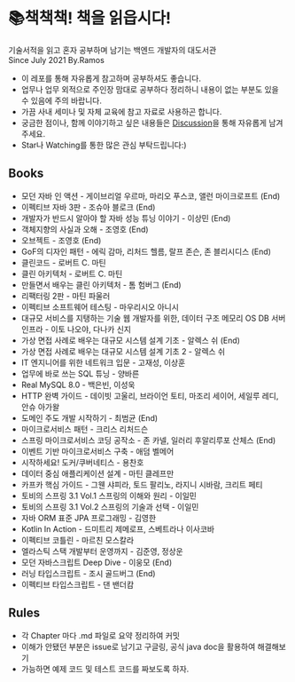 # 📚책책책! 책을 읽읍시다!
기술서적을 읽고 혼자 공부하며 남기는 백엔드 개발자의 대도서관  
Since July 2021 By.Ramos

- 이 레포를 통해 자유롭게 참고하며 공부하셔도 좋습니다.
- 업무나 업무 외적으로 주인장 맘대로 공부하다 정리하니 내용이 없는 부분도 있을 수 있음에 주의 바랍니다.
- 가끔 사내 세미나 및 자체 교육에 참고 자료로 사용하곤 합니다.
- 궁금한 점이나, 함께 이야기하고 싶은 내용들은 [Discussion](https://github.com/alanhakhyeonsong/LetsReadBooks/discussions)을 통해 자유롭게 남겨주세요.
- Star나 Watching를 통한 많은 관심 부탁드립니다:)

## Books

- 모던 자바 인 액션 - 게이브리얼 우르마, 마리오 푸스코, 앨런 마이크로프트 (End)
- 이펙티브 자바 3판 - 조슈아 블로크 (End)
- 개발자가 반드시 알아야 할 자바 성능 튜닝 이야기 - 이상민 (End)
- 객체지향의 사실과 오해 - 조영호 (End)
- 오브젝트 - 조영호 (End)
- GoF의 디자인 패턴 - 에릭 감마, 리처드 헬름, 랄프 존슨, 존 블리시디스 (End)
- 클린코드 - 로버트 C. 마틴
- 클린 아키텍처 - 로버트 C. 마틴
- 만들면서 배우는 클린 아키텍처 - 톰 험버그 (End)
- 리팩터링 2판 - 마틴 파울러
- 이펙티브 소프트웨어 테스팅 - 마우리시오 아니시
- 대규모 서비스를 지탱하는 기술 웹 개발자를 위한, 데이터 구조 메모리 OS DB 서버 인프라 - 이토 나오야, 다나카 신지
- 가상 면접 사례로 배우는 대규모 시스템 설계 기초 - 알렉스 쉬 (End)
- 가상 면접 사례로 배우는 대규모 시스템 설계 기초 2 - 알렉스 쉬
- IT 엔지니어를 위한 네트워크 입문 - 고재성, 이상훈
- 업무에 바로 쓰는 SQL 튜닝 - 양바른
- Real MySQL 8.0 - 백은빈, 이성욱
- HTTP 완벽 가이드 - 데이빗 고울리, 브라이언 토티, 마조리 세이어, 세일루 레디, 안슈 아가왈
- 도메인 주도 개발 시작하기 - 최범균 (End)
- 마이크로서비스 패턴 - 크리스 리처드슨
- 스프링 마이크로서비스 코딩 공작소 - 존 카넬, 일러리 후알리루포 산체스 (End)
- 이벤트 기반 마이크로서비스 구축 - 애덤 벨메어
- 시작하세요! 도커/쿠버네티스 - 용찬호
- 데이터 중심 애플리케이션 설계 - 마틴 클레프만
- 카프카 핵심 가이드 - 그웬 샤피라, 토드 팔리노, 라지니 시바람, 크리트 페티
- 토비의 스프링 3.1 Vol.1 스프링의 이해와 원리 - 이일민
- 토비의 스프링 3.1 Vol.2 스프링의 기술과 선택 - 이일민
- 자바 ORM 표준 JPA 프로그래밍 - 김영한
- Kotlin In Action - 드미트리 제메로프, 스베트라나 이사코바
- 이펙티브 코틀린 - 마르친 모스칼라
- 엘라스틱 스택 개발부터 운영까지 - 김준영, 정상운
- 모던 자바스크립트 Deep Dive - 이웅모 (End)
- 러닝 타입스크립트 - 조시 골드버그 (End)
- 이펙티브 타입스크립트 - 댄 밴더캄

## Rules

- 각 Chapter 마다 .md 파일로 요약 정리하여 커밋
- 이해가 안됐던 부분은 issue로 남기고 구글링, 공식 java doc을 활용하여 해결해보기
- 가능하면 예제 코드 및 테스트 코드를 짜보도록 하자.
